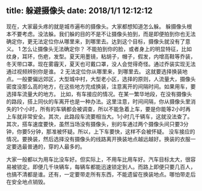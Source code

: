 title: 躲避摄像头
date: 2018/1/1 12:12:12
---
现在，大家最头疼的就是城市遍布的摄像头。大家都想知道怎么躲。
躲摄像头根本不要考虑。没法躲。我们躲的目的不是不让摄像头拍到，而是即便拍到你也无法确定你，更无法定位你从哪里来，到哪里去。达到这个目标，摄像头就没有了意义。
1 怎么让摄像头无法确定你？
不能拍到你的脸，或者身上的明显特征，比如纹身，耳环，伤疤，发型。夏天用墨镜，粘胡子，帽子，假发，内增高鞋等乔装，冬天带口罩。现在雾霾天，夏天也可戴口罩，没人会觉得奇怪。通过乔装实现无法通过视频辨别你是谁。
2 无法定位你从哪里来，到哪里去。
这就要选择换装地点。一般要偏远郊区，大型城中村，大型老小区，选择的原则，人流量大，摄像头密度没那么高的地方，在这些地方完成换装，注意离开的间隔时间。如果用车，要选择车流量大的地方。
比如，有车接应的情况。在某一繁华地段，在没有摄像头的路段，搭上同伙的车离开也是一种办法。这里注意，时间间隔，你从摄像头里消失的1个小时，所有的车辆都会被调查，所以不能急着上车，要是你能等2小时再上车就非常安全。其次，此路段车流要相当大。1小时几千辆车，这就没法查了。其次，搭车速度要快，虽然当场没有摄像头，别的车通过两个摄像头间只要3分钟，你要5分钟，那准被怀疑。所以，上下车要快，这样不会被怀疑。
没车接应的情况。要换装，然后选择没有摄像头的线路离开换装地点越远越好。换装的衣服一定要选最普通的，穿的人最多的。

大家一般都以为用车比没车好。但实际上，不用车比用车好。汽车目标太大，很容易被锁定。即便几千块辆车，每辆车都能迅速锁定到人。而路上即便只要几百人，也搞不清都是谁。还有，一定要带走所有东西，不能遗留在换装地点。哪怕带走后在安全地点销毁。 